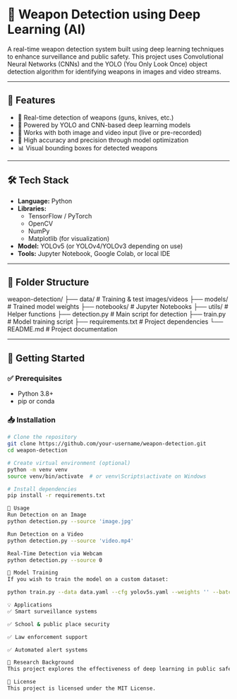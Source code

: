# 🔫 Weapon Detection using Deep Learning (AI)

A real-time weapon detection system built using deep learning techniques to enhance surveillance and public safety. This project uses Convolutional Neural Networks (CNNs) and the YOLO (You Only Look Once) object detection algorithm for identifying weapons in images and video streams.

---

## 📌 Features

- 🚨 Real-time detection of weapons (guns, knives, etc.)
- 🧠 Powered by YOLO and CNN-based deep learning models
- 📸 Works with both image and video input (live or pre-recorded)
- 🎯 High accuracy and precision through model optimization
- 📊 Visual bounding boxes for detected weapons

---

## 🛠 Tech Stack

- **Language:** Python
- **Libraries:** 
  - TensorFlow / PyTorch
  - OpenCV
  - NumPy
  - Matplotlib (for visualization)
- **Model:** YOLOv5 (or YOLOv4/YOLOv3 depending on use)
- **Tools:** Jupyter Notebook, Google Colab, or local IDE

---

## 📁 Folder Structure

weapon-detection/
├── data/ # Training & test images/videos
├── models/ # Trained model weights
├── notebooks/ # Jupyter Notebooks
├── utils/ # Helper functions
├── detection.py # Main script for detection
├── train.py # Model training script
├── requirements.txt # Project dependencies
└── README.md # Project documentation


---

## 🚀 Getting Started

### ✅ Prerequisites

- Python 3.8+
- pip or conda

### 📥 Installation

```bash
# Clone the repository
git clone https://github.com/your-username/weapon-detection.git
cd weapon-detection

# Create virtual environment (optional)
python -m venv venv
source venv/bin/activate  # or venv\Scripts\activate on Windows

# Install dependencies
pip install -r requirements.txt

🎯 Usage
Run Detection on an Image
python detection.py --source 'image.jpg'

Run Detection on a Video
python detection.py --source 'video.mp4'

Real-Time Detection via Webcam
python detection.py --source 0

🧠 Model Training
If you wish to train the model on a custom dataset:

python train.py --data data.yaml --cfg yolov5s.yaml --weights '' --batch-size 16 --epochs 50

💡 Applications
✅ Smart surveillance systems

✅ School & public place security

✅ Law enforcement support

✅ Automated alert systems

📃 Research Background
This project explores the effectiveness of deep learning in public safety applications using object detection frameworks like YOLO. By training on a curated dataset of weapon images, it demonstrates how AI can assist in preventing crime proactively.

📄 License
This project is licensed under the MIT License.